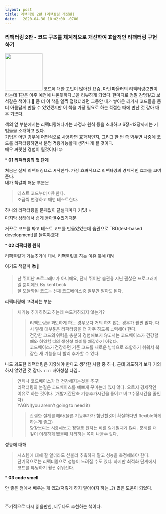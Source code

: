 ```yaml
---
layout: post
title: 리팩터링 2판 (리팩토링 개정판) 
date:   2020-04-30 10:02:00 -0700
---
```


### 리팩터링 2판 - 코드 구조를 체계적으로 개선하여 효율적인 리팩터링 구현하기

<img src="http://openimage.interpark.com/goods_image_big/2/8/6/2/7102152862_l.jpg" width="120">
코드에 대한 고민이 많아진 요즘, 마틴 파울러의 리팩터링(2판이라는데 1판은 아주 예전에 나온듯하다..)을 리뷰하게 되었다.     
한마디로 정말 감명깊고 보석같은 책이다.🎁      
좀 더 이 책을 일찍 접했더라면 그동안 내가 쌓아온 레거시 코드들을 좀 더 아름답게 만들 수 있었겠지만 이 책을 가장 필요로 하는 적절한 때에 만난 것 같아 매우 기쁘다.


책의 앞 부분에서는 리팩터링해나가는 과정과 원칙 등을 소개하고 6장~12장까지는 기법들을 소개하고 있다.      
기법은 어떤 경우에 어떤식으로 사용하면 효과적인지, 그리고 한 번 쭉 봐두면 나중에 코드를 리팩터링하면서 분명 적용가능할때 생각나게 될 것이다.      
매우 짜릿한 경험이 될것이다! 🤓

\* **01 리팩터링의 첫 단계**

처음은 실제 리팩터링으로 시작한다. 가장 효과적으로 리팩터링의 경제적인 효과를 보여준다.    
내가 책갈피 해둔 부분은

> 테스트 코드부터 마련한다.    
> 조금씩 변경하고 매번 테스트한다.

하나의 리팩터링을 문제없이 끝낼때마다 커밋! ⭐️    
마지막 상태에서 쉽게 돌아갈수있기때문    

거꾸로 코드를 짜고 테스트 코드를 만들었었는데 습관으로 TBD(test-based development)를 들여야겠다!   


\* **02 리팩터링 원칙**

리팩토링과 기능추가에 대해, 리팩토링을 하는 이유 등에 대해 

여기도 책갈피 📚🔖

> 난 뛰어난 프로그래머가 아니에요, 단지 뛰어난 습관을 지닌 괜찮은 프로그래머일 뿐이에요 By kent beck    
> 잘 모듈화된 코드는 전체 코드베이스중 일부만 알아도 된다.

리팩터링에 고려되는 부분
> 새기능 추가하려고 하는데 속도저하되지 않는가?     
>> 리팩토링을 과도하게 하는 경우보다 거의 하지 않는 경우가 훨씬 많다. 다시 말해 대부분은 리팩터링을 더 자주 하도록 노력해야 한다.     
>> 건강한 코드의 위력을 충분히 경험해보지 않고서는 코드베이스가 건강할 때와 허약할 때의 생산성 차이를 체감하기 어렵다.     
>> 코드베이스가 건강하면 기존 코드를 새로운 방식으로 조합하기 쉬워서 복잡한 새 기능을 더 빨리 추가할 수 있다.

나도 과도한 리팩터링은 지양해야 한다고 생각한 사람 중 하나, 근데 과도하기 보다 거의 하지 않았던 것 같다. ㅠㅠ 자아성찰 타임..

> 언제나 코드베이스가 더 건강해지는것을 추구!    
> 리팩터링의 본질은 코드베이스를 예쁘게 꾸미는데 있지 않다. 오로지 경제적인 이유로 하는 것이다. (개발기간단축 기능추가시간을 줄이고 버그수정시간을 줄인다)    
> YAGNI(you arenn't going to need it)      
>> 간결한 설계를 해라(물론 기능추가가 험난할것이 확실하다면 flexible하게 하는게 좋고)    
>> 당장보다는 사용해보고 정말로 원하는 바를 알게될때가 많다. 문제를 더 깊이 이해하게 됐을때 처리하는 쪽이 나을수 있다.

성능에 대해
> 시스템에 대해 잘 알더라도 섣불리 추측하지 말고 성능을 측정해봐야 한다.    
> 단기적으로는 리팩터링으로 성능이 느려질 수도 있다. 하지만 최적화 단계에서 코드를 튜닝하기 훨씬 쉬워진다.

\* **03 code smell**

안 좋은 점에서 배우는 게 있고(저렇게 하지 말아야지 하는...?) 많은 도움이 되었다.

#

주기적으로 다시 읽을만한, 너무나도 추천하는 책이다.
